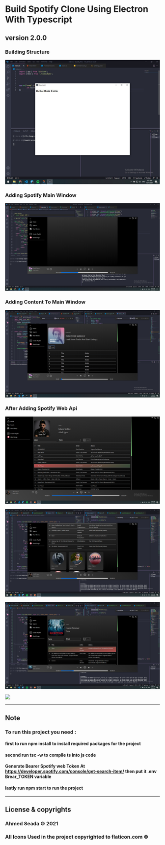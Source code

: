 # Build Spotify Clone Using Electron With  Typescript

**version 2.0.0**
---
### Building Structure
![](Public/images/img1.jpeg)

### Adding Spotify Main Window
![](Public/images/img2.png)

### Adding Content To Main Window
![](Public/images/img3.png)

### After Adding Spotify Web Api

![](Public/images/img4.png)

![](Public/images/img5.png)

![](Public/images/img6.png)

![](Public/images/img7.png)

--- 
## Note 
### To run this project you need  : 
####  first to run **npm install**  to install required packages for the project
####  second run **tsc -w**  to compile ts into js code 
#### Generate Bearer Spotify web Token At **https://developer.spotify.com/console/get-search-item/** then  put it .env  Brear_TOKEN variable
#### lastly run **npm start**   to run the project

---
## License & copyrights

### Ahmed Seada © 2021
### All Icons Used in the project copyrighted to flaticon.com ©